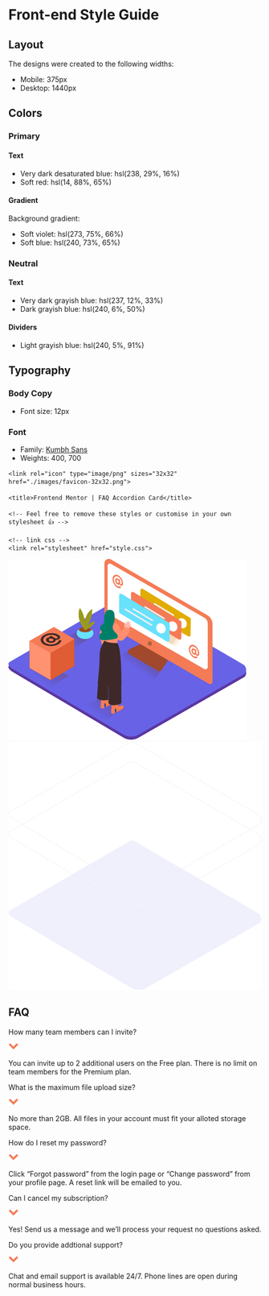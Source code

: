 # Front-end Style Guide

## Layout

The designs were created to the following widths:

- Mobile: 375px
- Desktop: 1440px

## Colors

### Primary

#### Text

- Very dark desaturated blue: hsl(238, 29%, 16%)
- Soft red: hsl(14, 88%, 65%)

#### Gradient

Background gradient:

- Soft violet: hsl(273, 75%, 66%)
- Soft blue: hsl(240, 73%, 65%)

### Neutral

#### Text

- Very dark grayish blue: hsl(237, 12%, 33%)
- Dark grayish blue: hsl(240, 6%, 50%)

#### Dividers

- Light grayish blue: hsl(240, 5%, 91%)

## Typography

### Body Copy

- Font size: 12px

### Font

- Family: [Kumbh Sans](https://fonts.google.com/specimen/Kumbh+Sans)
- Weights: 400, 700

<!DOCTYPE html>
<html lang="en">

  <head>
    <meta charset="UTF-8">
    <meta name="viewport" content="width=device-width, initial-scale=1.0">
    <!-- displays site properly based on user's device -->

    <link rel="icon" type="image/png" sizes="32x32" href="./images/favicon-32x32.png">

    <title>Frontend Mentor | FAQ Accordion Card</title>

    <!-- Feel free to remove these styles or customise in your own stylesheet 👍 -->

    <!-- link css -->
    <link rel="stylesheet" href="style.css">

  </head>

  <body>
    <main class="banner">
      <article class="image-container">
        <img src="./images/illustration-woman-online-mobile.svg" alt="illustration-woman">
        <img src="./images/bg-pattern-desktop.svg" alt="">
      </article>
      <article class="faqs-section">
        <h1>FAQ</h1>
        <div class="faq1">
          <div class="even">
            <p class="qs">How many team members can I invite?</p>
            <img src="./images/icon-arrow-down.svg" alt="">
          </div>
          <p class="faq-answer"> You can invite up to 2 additional users on the Free plan. There is no limit on team
            members for the Premium plan.</p>
        </div>
        <div class="faq2">
          <div class="even">
            <p class="qs">What is the maximum file upload size?</p>
            <img src="./images/icon-arrow-down.svg" alt="">
          </div>
          <p class="faq-answer">No more than 2GB. All files in your account must fit your alloted storage space.</p>
        </div>
        <div class="faq3">
          <div class="even">
            <p class="qs">How do I reset my password?</p>
            <img src="./images/icon-arrow-down.svg" alt="">
          </div>
          <p class="faq-answer">Click “Forgot password” from the login page or “Change password” from your profile
            page.
            A reset link will be emailed to you.</p>
        </div>
        <div class="faq4">
          <div class="even">
            <p class="qs">Can I cancel my subscription?</p>
            <img src="./images/icon-arrow-down.svg" alt="">
          </div>
          <p class="faq-answer">Yes! Send us a message and we’ll process your request no questions asked.</p>
        </div>
        <div class="faq5">
          <div class="even">
            <p class="qs">Do you provide addtional support?</p>
            <img src="./images/icon-arrow-down.svg" alt="">
          </div>
          <p class="faq-answer"> Chat and email support is available 24/7. Phone lines are open during normal business
            hours.
          </p>
        </div>
      </article>
    </main>
  </body>

</html>
